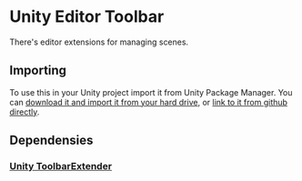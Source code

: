 # Unity Editor Toolbar

There's editor extensions for managing scenes.

## Importing

To use this in your Unity project import it from Unity Package Manager. You can [download it and import it from your hard drive](https://docs.unity3d.com/Manual/upm-ui-local.html), or [link to it from github directly](https://docs.unity3d.com/Manual/upm-ui-giturl.html).

## Dependensies

### [Unity ToolbarExtender](https://github.com/marijnz/unity-toolbar-extender)
